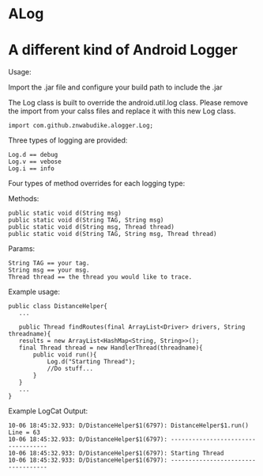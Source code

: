 ALog
====

A different kind of Android Logger
====

Usage: 

Import the .jar file and configure your build path to include the .jar

The Log class is built to override the android.util.log class.
Please remove the import from your calss files and replace it with this new Log class.

    import com.github.znwabudike.alogger.Log;
    
Three types of logging are provided: 

    Log.d == debug
    Log.v == vebose
    Log.i == info

Four types of method overrides for each logging type:

Methods:

    public static void d(String msg)
    public static void d(String TAG, String msg)
    public static void d(String msg, Thread thread) 
    public static void d(String TAG, String msg, Thread thread) 

Params:

    String TAG == your tag.
    String msg == your msg.
    Thread thread == the thread you would like to trace.

Example usage:

    public class DistanceHelper{
       ...
       
       public Thread findRoutes(final ArrayList<Driver> drivers, String threadname){
	   results = new ArrayList<HashMap<String, String>>();
	   final Thread thread = new HandlerThread(threadname){
	       public void run(){
	           Log.d("Starting Thread");
	           //Do stuff...
	       }
       }
       ...
    }

Example LogCat Output:

    10-06 18:45:32.933: D/DistanceHelper$1(6797): DistanceHelper$1.run()  Line = 63
    10-06 18:45:32.933: D/DistanceHelper$1(6797): -----------------------------------
    10-06 18:45:32.933: D/DistanceHelper$1(6797): Starting Thread
    10-06 18:45:32.933: D/DistanceHelper$1(6797): -----------------------------------


